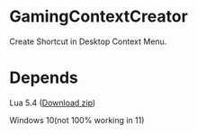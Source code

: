 # GamingContextCreator
Create Shortcut in Desktop Context Menu.
# Depends
Lua 5.4 ([Download zip](https://sourceforge.net/projects/luabinaries/files/5.4.2/Tools%20Executables/lua-5.4.2_Win64_bin.zip/download))

Windows 10(not 100% working in 11)
